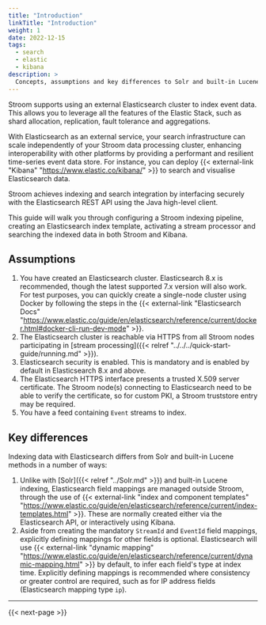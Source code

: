 ```yaml
---
title: "Introduction"
linkTitle: "Introduction"
weight: 1
date: 2022-12-15
tags:
  - search
  - elastic
  - kibana
description: >
  Concepts, assumptions and key differences to Solr and built-in Lucene indexing
---
```


Stroom supports using an external Elasticsearch cluster to index event data.
This allows you to leverage all the features of the Elastic Stack, such as shard allocation, replication, fault tolerance and aggregations.

With Elasticsearch as an external service, your search infrastructure can scale independently of your Stroom data processing cluster, enhancing interoperability with other platforms by providing a performant and resilient time-series event data store.
For instance, you can deploy {{< external-link "Kibana" "https://www.elastic.co/kibana/" >}} to search and visualise Elasticsearch data.

Stroom achieves indexing and search integration by interfacing securely with the Elasticsearch REST API using the Java high-level client.

This guide will walk you through configuring a Stroom indexing pipeline, creating an Elasticsearch index template, activating a stream processor and searching the indexed data in both Stroom and Kibana.


## Assumptions

1. You have created an Elasticsearch cluster. Elasticsearch 8.x is recommended, though the latest supported 7.x version will also work. For test purposes, you can quickly create a single-node cluster using Docker by following the steps in the {{< external-link "Elasticsearch Docs" "https://www.elastic.co/guide/en/elasticsearch/reference/current/docker.html#docker-cli-run-dev-mode" >}}.
1. The Elasticsearch cluster is reachable via HTTPS from all Stroom nodes participating in [stream processing]({{< relref "../../../quick-start-guide/running.md" >}}).
1. Elasticsearch security is enabled. This is mandatory and is enabled by default in Elasticsearch 8.x and above.
1. The Elasticsearch HTTPS interface presents a trusted X.509 server certificate. The Stroom node(s) connecting to Elasticsearch need to be able to verify the certificate, so for custom PKI, a Stroom truststore entry may be required.
1. You have a feed containing `Event` streams to index.


## Key differences

Indexing data with Elasticsearch differs from Solr and built-in Lucene methods in a number of ways:

1. Unlike with [Solr]({{< relref "../Solr.md" >}}) and built-in Lucene indexing, Elasticsearch field mappings are managed outside Stroom, through the use of {{< external-link "index and component templates" "https://www.elastic.co/guide/en/elasticsearch/reference/current/index-templates.html" >}}. These are normally created either via the Elasticsearch API, or interactively using Kibana.
1. Aside from creating the mandatory `StreamId` and `EventId` field mappings, explicitly defining mappings for other fields is optional. Elasticsearch will use {{< external-link "dynamic mapping" "https://www.elastic.co/guide/en/elasticsearch/reference/current/dynamic-mapping.html" >}} by default, to infer each field's type at index time. Explicitly defining mappings is recommended where consistency or greater control are required, such as for IP address fields (Elasticsearch mapping type `ip`).

---

{{< next-page >}}
